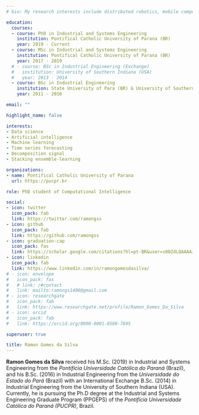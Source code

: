 ```yaml
---
# bio: My research interests include distributed robotics, mobile computing and programmable matter.

education:
  courses:
  - course: PhD in Industrial and Systems Engineering
    institution: Pontifical Catholic University of Parana (BR)
    year: 2019 - Current
  - course: MSc in Industrial and Systems Engineering
    institution: Pontifical Catholic University of Parana (BR)
    year: 2017 - 2019
  # - course: BSc in Industrial Engineering (Exchange)
  #   institution: University of Southern Indiana (USA)
  #   year: 2013 - 2014
  - course: BSc in Industrial Engineering
    institution: State University of Para (BR) & University of Southern Indiana (USA, Exchange)
    year: 2011 - 2016

email: ""

highlight_name: false

interests:
- Data science
- Artificial intelligence
- Machine learning
- Time series forecasting
- Decomposition signal
- Stacking ensemble-learning

organizations:
- name: Pontifical Catholic University of Parana
  url: https://pucpr.br

role: PhD student of Computational Intelligence

social:
- icon: twitter
  icon_pack: fab
  link: https://twitter.com/ramongss
- icon: github
  icon_pack: fab
  link: https://github.com/ramongss
- icon: graduation-cap
  icon_pack: fas
  link: https://scholar.google.com/citations?hl=pt-BR&user=s00ZdLQAAAAJ
- icon: linkedin
  icon_pack: fab
  link: https://www.linkedin.com/in/ramongomesdasilva/
# - icon: envelope
#   icon_pack: fas
#   # link: /#contact
#   link: mailto:ramongs1406@gmail.com
# - icon: researchgate
#   icon_pack: fab
#   link: https://www.researchgate.net/profile/Ramon_Gomes_Da_Silva
# - icon: orcid
#   icon_pack: fab
#   link: https://orcid.org/0000-0001-8580-7695

superuser: true

title: Ramon Gomes da Silva
---
```


**Ramon Gomes da Silva** received his M.Sc. (2019) in Industrial and Systems Engineering from the *Pontifícia Universidade Católica do Paraná* (Brazil), and his B.Sc. (2016) in Industrial Engineering from the *Universidade do Estado do Pará* (Brazil) with an International Exchange B.Sc. (2014) in Industrial Engineering from the University of Southern Indiana (USA). Currently, he is pursuing the Ph.D degree at the Industrial and Systems Engineering Graduate Program (PPGEPS) of the *Pontifícia Universidade Católica do Paraná (PUCPR)*, Brazil.
